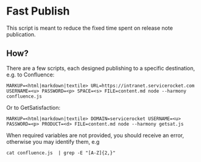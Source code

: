 # Fast Publish

This script is meant to reduce the fixed time spent on release note publication.

## How?

There are a few scripts, each designed publishing to a specific destination, e.g. to Confluence:

    MARKUP=<html|markdown|textile> URL=https://intranet.servicerocket.com USERNAME=<u> PASSWORD=<p> SPACE=<s> FILE=content.md node --harmony confluence.js

Or to GetSatisfaction:

    MARKUP=<html|markdown|textile> DOMAIN=servicerocket USERNAME=<u> PASSWORD=<p> PRODUCT=<d> FILE=content.md node --harmony getsat.js

When required variables are not provided, you should receive an error, otherwise you may identify them, e.g

    cat confluence.js  | grep -E "[A-Z]{2,}"

